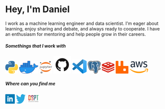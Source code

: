 # Hey, I'm Daniel

I work as a machine learning engineer and data scientist. I'm eager about learning, enjoy sharing and debate, and always ready to cooperate. I have an enthusiasm for mentoring and help people grow in their careers.

##### Somethings that I work with

![python](./icons/python-40x40.png) ![docker](./icons/docker-60x40.png) ![jupyter](./icons/jupyter-40x40.png) ![github](./icons/github-56x56.png) ![vscode](./icons/vscode-45x45.png) ![postgresql](./icons/pg-40x40.png) ![redis](./icons/redis-40x40.png) ![rabbitmq](./icons/rmq-40x40.png) ![aws](./icons/aws-60x40.png)

##### Where can you find me

[![linkedin](./icons/linkedin-30x30.png)](https://www.linkedin.com/in/ferraridg) [![twitter](./icons/twitter-30x30.png)](https://twitter.com/FerrariDG77) [![dspt slack](./icons/dspt-42x32.png)](http://bit.ly/DSPTInviteSlack)
